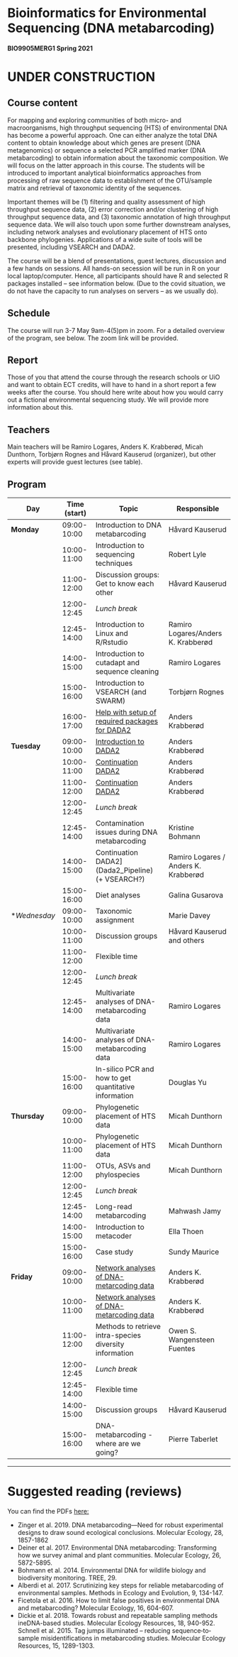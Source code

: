# Bioinformatics for Environmental Sequencing (DNA metabarcoding)
#### BIO9905MERG1 Spring 2021

# UNDER CONSTRUCTION

## Course content
For mapping and exploring communities of both micro- and macroorganisms, high throughput sequencing (HTS) of environmental DNA has become a powerful approach. One can either analyze the total DNA content to obtain knowledge about which genes are present (DNA metagenomics) or sequence a selected PCR amplified marker (DNA metabarcoding) to obtain information about the taxonomic composition. We will focus on the latter approach in this course. The students will be introduced to important analytical bioinformatics approaches from processing of raw sequence data to establishment of the OTU/sample matrix and retrieval of taxonomic identity of the sequences.

Important themes will be (1) filtering and quality assessment of high throughput sequence data, (2) error correction and/or clustering of high throughput sequence data, and (3) taxonomic annotation of high throughput sequence data. We will also touch upon some further downstream analyses, including network analyses and evolutionary placement of HTS onto backbone phylogenies. Applications of a wide suite of tools will be presented, including VSEARCH and DADA2.

The course will be a blend of presentations, guest lectures, discussion and a few hands on sessions. All hands-on secession will be run in R on your local laptop/computer. Hence, all participants should have R and selected R packages installed – see information below. (Due to the covid situation, we do not have the capacity to run analyses on servers – as we usually do).

## Schedule

The course will run 3-7 May 9am-4(5)pm in zoom. For a detailed overview of the program, see below. The zoom link will be provided.

## Report
Those of you that attend the course through the research schools or UiO and want to obtain ECT credits, will have to hand in a short report a few weeks after the course. You should here write about how you would carry out a fictional environmental sequencing study. We will provide more information about this.

## Teachers
Main teachers will be Ramiro Logares, Anders K.  Krabberød, Micah Dunthorn, Torbjørn Rognes and Håvard Kauserud (organizer), but other experts will provide guest lectures (see table).



## Program


| Day          | Time (start) | Topic                                                   | Responsible                          |
| ------------ | ------------ | ------------------------------------------------------- | ------------------------------------ |
| **Monday**   | 09:00-10:00  | Introduction to DNA metabarcoding                       | Håvard Kauserud                      |
|              | 10:00-11:00  | Introduction to sequencing techniques                   | Robert Lyle                          |
|              | 11:00-12:00  | Discussion groups: Get to know each other               | Håvard Kauserud                      |
|              | 12:00-12:45  | _Lunch break_                                           |                                      |
|              | 12:45-14:00  | Introduction to Linux and R/Rstudio                     | Ramiro Logares/Anders K. Krabberød   |
|              | 14:00-15:00  | Introduction to cutadapt and sequence cleaning          | Ramiro Logares                       |
|              | 15:00-16:00  | Introduction to VSEARCH (and SWARM)                     | Torbjørn Rognes                      |
|              | 16:00-17:00  | [Help with setup of required packages for DADA2](Setup)          | Anders Krabberød                     |
| **Tuesday**  | 09:00-10:00  | [Introduction to DADA2](Dada2_Pipeline)                 | Anders Krabberød                     |
|              | 10:00-11:00  | [Continuation DADA2](Dada2_Pipeline)                     | Anders Krabberød                     |
|              | 11:00-12:00  | [Continuation DADA2](Dada2_Pipeline)                     | Anders Krabberød                     |
|              | 12:00-12:45  | _Lunch break_                                           |                                      |
|              | 12:45-14:00  | Contamination issues during DNA metabarcoding           | Kristine Bohmann                     |
|              | 14:00-15:00  | Continuation DADA2](Dada2_Pipeline) (+ VSEARCH?)        | Ramiro Logares / Anders K. Krabberød |
|              | 15:00-16:00  | Diet analyses                                           | Galina Gusarova                      |
| **Wednesday* | 09:00-10:00  | Taxonomic assignment                                    | Marie Davey                          |
|              | 10:00-11:00  | Discussion groups                                       | Håvard Kauserud and others           |
|              | 11:00-12:00  | Flexible time                                           |                                      |
|              | 12:00-12:45  | _Lunch break_                                           |                                      |
|              | 12:45-14:00  | Multivariate analyses of DNA-metabarcoding data         | Ramiro Logares                       |
|              | 14:00-15:00  | Multivariate analyses of DNA-metabarcoding data         | Ramiro Logares                       |
|              | 15:00-16:00  | In-silico PCR and how to get quantitative information   | Douglas Yu                           |
| **Thursday** | 09:00-10:00  | Phylogenetic placement of HTS data                      | Micah Dunthorn                       |
|              | 10:00-11:00  | Phylogenetic placement of HTS data                      | Micah Dunthorn                       |
|              | 11:00-12:00  | OTUs, ASVs and phylospecies                             | Micah Dunthorn                       |
|              | 12:00-12:45  | _Lunch break_                                           |                                      |
|              | 12:45-14:00  | Long-read metabarcoding                                 | Mahwash Jamy                         |
|              | 14:00-15:00  | Introduction to metacoder                               | Ella Thoen                           |
|              | 15:00-16:00  | Case study                                              | Sundy Maurice                        |
| **Friday**   | 09:00-10:00  | [Network analyses of DNA-metarcoding data](Networks)                | Anders K. Krabberød                  |
|              | 10:00-11:00  | [Network analyses of DNA-metarcoding data](Networks)                | Anders K. Krabberød                  |
|              | 11:00-12:00  | Methods to retrieve intra-species diversity information | Owen S. Wangensteen Fuentes          |
|              | 12:00-12:45  | _Lunch break_                                           |                                      |
|              | 12:45-14:00  | Flexible time                                           |                                      |
|              | 14:00-15:00  | Discussion groups                                       | Håvard Kauserud                      |
|              | 15:00-16:00  | DNA-metabarcoding - where are we going?                 | Pierre Taberlet                      |

---


# Suggested reading (reviews)
You can find the PDFs [here:](Suggested_reading/)
- Zinger et al. 2019. DNA metabarcoding—Need for robust experimental designs to draw sound ecological conclusions. Molecular Ecology, 28, 1857-1862
- 	Deiner et al. 2017. Environmental DNA metabarcoding: Transforming how we survey animal and plant communities. Molecular Ecology, 26, 5872-5895.
- 	Bohmann et al. 2014. Environmental DNA for wildlife biology and biodiversity monitoring. TREE, 29.
- 	Alberdi et al. 2017. Scrutinizing key steps for reliable metabarcoding of environmental samples. Methods in Ecology and Evolution, 9, 134-147.
- 	Ficetola et al. 2016. How to limit false positives in environmental DNA and metabarcoding? Molecular Ecology, 16, 604-607.
- 	Dickie et al. 2018. Towards robust and repeatable sampling methods ineDNA-based studies. Molecular Ecology Resources, 18, 940-952.
 	Schnell et al. 2015. Tag jumps illuminated – reducing sequence‐to‐sample misidentifications in metabarcoding studies. Molecular Ecology Resources, 15, 1289-1303.
